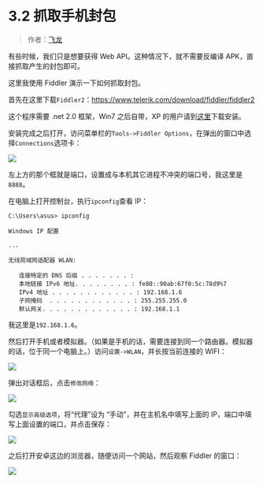 # 3.2 抓取手机封包

> 作者：[飞龙](https://github.com/wizardforcel)

有些时候，我们只是想要获得 Web API。这种情况下，就不需要反编译 APK，直接抓取产生的封包即可。

这里我使用 Fiddler 演示一下如何抓取封包。

首先在这里下载`Fiddler2`：https://www.telerik.com/download/fiddler/fiddler2

这个程序需要 .net 2.0 框架，Win7 之后自带，XP 的用户请到[这里](http://www.crsky.com/soft/4818.html)下载安装。

安装完成之后打开，访问菜单栏的`Tools->Fiddler Options`，在弹出的窗口中选择`Connections`选项卡：

![](http://upload-images.jianshu.io/upload_images/118142-f80795ce07160161.jpg)

左上方的那个框就是端口，设置成与本机其它进程不冲突的端口号，我这里是`8888`。

在电脑上打开控制台，执行`ipconfig`查看 IP：

```
C:\Users\asus> ipconfig

Windows IP 配置

...

无线局域网适配器 WLAN:

   连接特定的 DNS 后缀 . . . . . . . :
   本地链接 IPv6 地址. . . . . . . . : fe80::90ab:67f0:5c:78d9%7
   IPv4 地址 . . . . . . . . . . . . : 192.168.1.6
   子网掩码  . . . . . . . . . . . . : 255.255.255.0
   默认网关. . . . . . . . . . . . . : 192.168.1.1
```

我这里是`192.168.1.6`。

然后打开手机或者模拟器。（如果是手机的话，需要连接到同一个路由器。模拟器的话，位于同一个电脑上。）访问`设置->WLAN`，并长按当前连接的 WIFI：

![](http://upload-images.jianshu.io/upload_images/118142-05d0d1a8699513d9.jpg)

弹出对话框后，点击`修改网络`：

![](http://upload-images.jianshu.io/upload_images/118142-00e51f2a0e259794.jpg)

勾选`显示高级选项`，将“代理”设为
“手动”，并在主机名中填写上面的 IP，端口中填写上面设置的端口，并点击保存：

![](http://upload-images.jianshu.io/upload_images/118142-2e8746e347906ec0.jpg)

之后打开安卓这边的浏览器，随便访问一个网站，然后观察 Fiddler 的窗口：

![](http://upload-images.jianshu.io/upload_images/118142-ec80c1cd4efaee9d.jpg)
